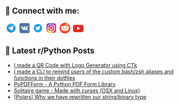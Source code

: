 ## 🔎 Connect with me:
[<img src="https://github.com/bullbesh/bullbesh/blob/main/images/Telegram.png" width="32" height="32" />](https://t.me/bullbesh)
[<img src="https://github.com/bullbesh/bullbesh/blob/main/images/VK.png" width="32" height="32" />](https://vk.com/bullbesh)
[<img src="https://github.com/bullbesh/bullbesh/blob/main/images/Twitter.png" width="32" height="32" />](https://twitter.com/bullbesh1)
[<img src="https://github.com/bullbesh/bullbesh/blob/main/images/Instagram.png" width="32" height="32" />](https://www.instagram.com/bullbesh)
[<img src="https://github.com/bullbesh/bullbesh/blob/main/images/Reddit.png" width="32" height="32" />](https://www.reddit.com/user/bullbesh)
[<img src="https://github.com/bullbesh/bullbesh/blob/main/images/YouTube.png" width="32" height="32" />](https://www.youtube.com/channel/UCtfjRs6uzgq5mfm8S06WTcg)

## 📕 Latest r/Python Posts
<!-- BLOG-POST-LIST:START -->
- [I made a QR Code with Logo Generator using CTk](https://www.reddit.com/r/Python/comments/1ajlp00/i_made_a_qr_code_with_logo_generator_using_ctk/)
- [I made a CLI to remind users of the custom bash/zsh aliases and functions in their dotfiles](https://www.reddit.com/r/Python/comments/1ajif42/i_made_a_cli_to_remind_users_of_the_custom/)
- [PyPDFForm - A Python PDF Form Library](https://www.reddit.com/r/Python/comments/1ajhdrf/pypdfform_a_python_pdf_form_library/)
- [Solitaire game - Made with curses &lpar;OSX and Linux&rpar;](https://www.reddit.com/r/Python/comments/1ajh6p0/solitaire_game_made_with_curses_osx_and_linux/)
- [[Polars] Why we have rewritten our string/binary type](https://www.reddit.com/r/Python/comments/1ajft37/polars_why_we_have_rewritten_our_stringbinary_type/)
<!-- BLOG-POST-LIST:END -->
